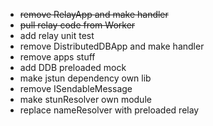 - ~~remove RelayApp and make handler~~
- ~~pull relay code from Worker~~
- add relay unit test
- remove DistributedDBApp and make handler
- remove apps stuff
- add DDB preloaded mock
- make jstun dependency own lib
- remove ISendableMessage
- make stunResolver own module
- replace nameResolver with preloaded relay
